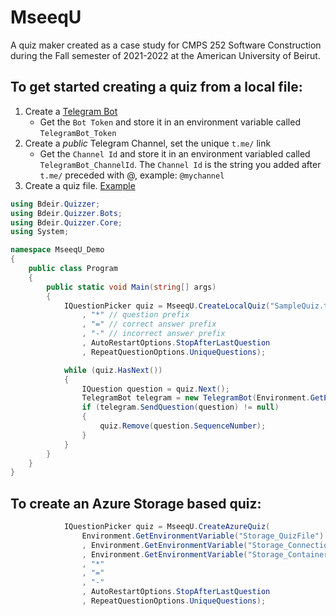 # MseeqU
A quiz maker created as a case study for CMPS 252 Software Construction during the Fall semester of 2021-2022 at the American University of Beirut.

## To get started creating a quiz from a local file:
1. Create a [Telegram Bot](https://core.telegram.org/bots#6-botfather)
   - Get the `Bot Token` and store it in an environment variable called `TelegramBot_Token`
2. Create a *public* Telegram Channel, set the unique `t.me/` link
   - Get the `Channel Id` and store it in an environment variabled called `TelegramBot_ChannelId`. The `Channel Id` is the string you added after `t.me/` preceded with @, example: `@mychannel`
3. Create a quiz file. [Example](/sampleQuiz.txt)

```c#
using Bdeir.Quizzer;
using Bdeir.Quizzer.Bots;
using Bdeir.Quizzer.Core;
using System;

namespace MseeqU_Demo
{
    public class Program
    {
        public static void Main(string[] args)
        {
            IQuestionPicker quiz = MseeqU.CreateLocalQuiz("SampleQuiz.txt"
                , "*" // question prefix
                , "=" // correct answer prefix
                , "-" // incorrect answer prefix
                , AutoRestartOptions.StopAfterLastQuestion
                , RepeatQuestionOptions.UniqueQuestions);

            while (quiz.HasNext())
            {
                IQuestion question = quiz.Next();
                TelegramBot telegram = new TelegramBot(Environment.GetEnvironmentVariable("TelegramBot_Token"), Environment.GetEnvironmentVariable("TelegramBot_ChannelId"));
                if (telegram.SendQuestion(question) != null)
                {
                    quiz.Remove(question.SequenceNumber);
                }
            }
        }
    }
}
```

## To create an Azure Storage based quiz:
```c#
            IQuestionPicker quiz = MseeqU.CreateAzureQuiz(
                Environment.GetEnvironmentVariable("Storage_QuizFile")
                , Environment.GetEnvironmentVariable("Storage_ConnectionString")
                , Environment.GetEnvironmentVariable("Storage_Container")
                , "*"
                , "="
                , "-"
                , AutoRestartOptions.StopAfterLastQuestion
                , RepeatQuestionOptions.UniqueQuestions);
```

